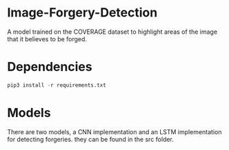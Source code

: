 # Image-Forgery-Detection

A model trained on the COVERAGE dataset to highlight areas of the image that it believes to be forged.

# Dependencies

```python
pip3 install -r requirements.txt
```

# Models

There are two models, a CNN implementation and an LSTM implementation for detecting forgeries. they can be found in the src folder.
